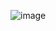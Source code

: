 ![image](https://github.com/PaulaYaniz/year_2/assets/89135778/1f0f645d-0546-4b6f-bf89-fc20979a15b0)
